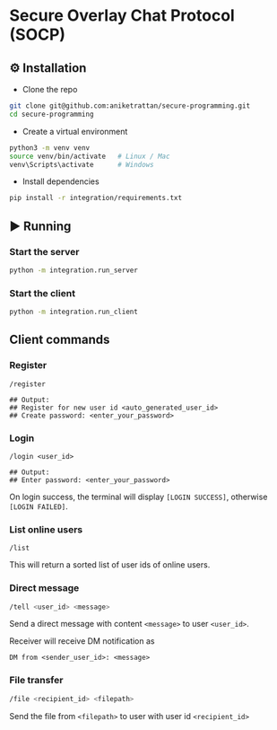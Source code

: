 # Secure Overlay Chat Protocol (SOCP)


## ⚙️ Installation

- Clone the repo 

```bash
git clone git@github.com:aniketrattan/secure-programming.git
cd secure-programming
```


- Create a virtual environment 
```bash
python3 -m venv venv
source venv/bin/activate   # Linux / Mac
venv\Scripts\activate      # Windows
```


- Install dependencies
```bash
pip install -r integration/requirements.txt
```


## ▶️ Running

### Start the server
```bash
python -m integration.run_server
```


### Start the client
```bash
python -m integration.run_client
```


## Client commands

### Register
```
/register

## Output:
## Register for new user id <auto_generated_user_id>
## Create password: <enter_your_password>
```

### Login

```
/login <user_id>

## Output:
## Enter password: <enter_your_password>
```

On login success, the terminal will display `[LOGIN SUCCESS]`, otherwise `[LOGIN FAILED]`.


### List online users
```
/list
```

This will return a sorted list of user ids of online users.


### Direct message
```bash
/tell <user_id> <message>
```

Send a direct message  with content `<message>` to user `<user_id>`.

Receiver will receive DM notification as

```
DM from <sender_user_id>: <message>

```

### File transfer

```bash
/file <recipient_id> <filepath>
```

Send the file from `<filepath>` to user with user id `<recipient_id>`
